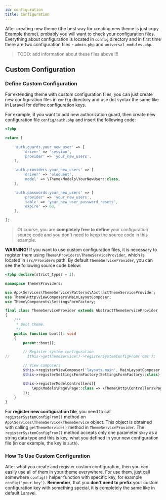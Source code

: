 ```yaml
---
id: configuration
title: Configuration
---
```


After creating new theme (the best way for creating new theme is just copy Example theme), probably you will want to check your configuration files. 
Everything about configuration is located in `config` directory and in first time there are two configuration files - `admin.php` and 
`universal_modules.php`.

> TODO: add information about these files above !!!

## Custom Configuration

### Define Custom Configuration

For extending theme with custom configuration files, you can just create new configuration files in `config` directory and use 
dot syntax the same like in Laravel for define configuration keys.

For example, if you want to add new authorization guard, then create new configuration file `config/auth.php` and insert the following code: 

```php
<?php

return [
    
    'auth.guards.your_new_user' => [
        'driver' => 'session',
        'provider' => 'your_new_users',
    ],

    'auth.providers.your_new_users' => [
        'driver' => 'eloquent',
        'model' => \Theme\Models\YourNewUser::class,
    ],

    'auth.passwords.your_new_users' => [
        'provider' => 'your_new_users',
        'table' => 'your_new_user_password_resets',
        'expire' => 60,
    ],

];
```

> Of course, you are **completely free to define** your configuration source code and you don't need to keep the source code in this example.

**WARNING!** If you want to use custom configuration files, it is necessary to register them using `Theme\Providers\ThemeServiceProvider`, which 
is located in `src/Providers` path. By default `ThemeServiceProvider`, you can see the following source code below:

```php
<?php declare(strict_types = 1);

namespace Theme\Providers;

use App\Services\ThemeService\Patterns\AbstractThemeServiceProvider;
use Theme\Http\ViewComposers\MainLayoutComposer;
use Theme\Components\SettingsFormFactory;

final class ThemeServiceProvider extends AbstractThemeServiceProvider
{
    /**
     * Boot theme.
     */
    public function boot(): void
    {
        parent::boot();

        // Register system configuration
//        $this->getThemeService()->registerSystemConfigFrom('cms');

        // View composers
        $this->registerViewComposer('layouts.main', MainLayoutComposer::class);
        $this->registerSettingsFormFactory(SettingsFormFactory::class);

        $this->registerModelControllers([
            \App\Models\Page\Page::class => \Theme\Http\Controllers\PagesController::class
        ]);
    }
}
```

For **register new configuration file**, you need to call `registerSystemConfigFrom()` method on `App\Services\ThemeService\ThemeService` object. 
This object is obtained with calling `getThemeService()` method in `ThemeServiceProvider`. The `registerSystemConfigFrom()` method accepts only 
one parameter `$key` as a string data type and this is key, what you defined in your new configuration file (in our example, the key is `auth`).

### How To Use Custom Configuration

After what you create and register custom configuration, then you can easily use all of them in your theme everywhere. For use them, just call somewhere `config()` 
helper function with specific key, for example `config('your.key')`. **Remember**, that you **don't need to prefix** your custom configuration key with 
something special, it is completely the same like in default Laravel.
